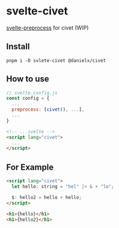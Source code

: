 # svelte-civet

[svelte-preprocess](https://github.com/sveltejs/svelte-preprocess) for civet (WIP)

## Install

```
pnpm i -D svlete-civet @danielx/civet
```

## How to use

```js
// svelte.config.js
const config = {
  ...
  preprocess: [civet(), ...],
  ...
}
```

```html
<!-- ...svelte -->
<script lang="civet">
  ...
</script>
```

## For Example

```html
<script lang="civet">
  let hello: string = "hel" |> & + "lo";

  $: hello2 = hello + hello;
</script>

<h1>{hello}</h1>
<h1>{hello2}</h1>
```
